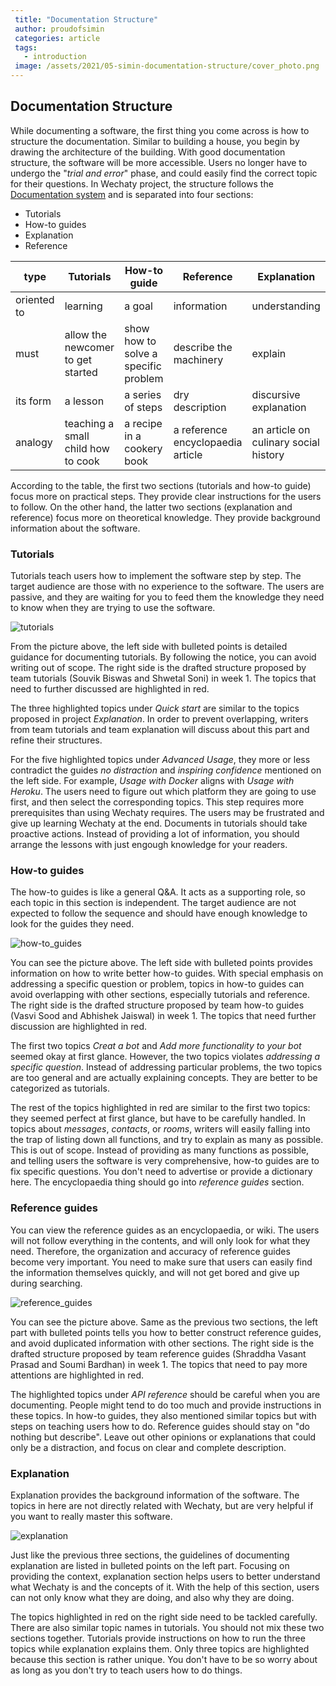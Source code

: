 ```yaml
---
 title: "Documentation Structure"
 author: proudofsimin
 categories: article
 tags:
   - introduction
 image: /assets/2021/05-simin-documentation-structure/cover_photo.png
---
```


## Documentation Structure

While documenting a software, the first thing you come across is how to structure the documentation. Similar to building a house, you begin by drawing the architecture of the building. With good documentation structure, the software will be more accessible. Users no longer have to undergo the "*trial and error*" phase, and could easily find the correct topic for their questions. In Wechaty project, the structure follows the [Documentation system](https://documentation.divio.com/#) and is separated into four sections:

- Tutorials
- How-to guides
- Explanation
- Reference

 type       |Tutorials     | How-to guide | Reference   | Explanation
----------  |--------------|------------- | ----------  |-----------
oriented to | learning     | a goal       | information | understanding
must        | allow the newcomer to get started | show how to solve a specific problem | describe the machinery | explain
its form    | a lesson     | a series of steps | dry description | discursive explanation
analogy     | teaching a small child how to cook | a recipe in a cookery book | a reference encyclopaedia article | an article on culinary social history

According to the table, the first two sections (tutorials and how-to guide) focus more on practical steps. They provide clear instructions for the users to follow. On the other hand, the latter two sections (explanation and reference) focus more on theoretical knowledge. They provide background information about the software.

### Tutorials

Tutorials teach users how to implement the software step by step. The target audience are those with no experience to the software. The users are passive, and they are waiting for you to feed them the knowledge they need to know when they are trying to use the software.

![tutorials](/assets/2021/05-simin-documentation-structure/tutorials.png)

From the picture above, the left side with bulleted points is detailed guidance for documenting tutorials. By following the notice, you can avoid writing out of scope. The right side is the drafted structure proposed by team tutorials (Souvik Biswas and Shwetal Soni) in week 1. The topics that need to further discussed are highlighted in red.

The three highlighted topics under *Quick start* are similar to the topics proposed in project *Explanation*. In order to prevent overlapping, writers from team tutorials and team explanation will discuss about this part and refine their structures.

For the five highlighted topics under *Advanced Usage*, they more or less contradict the guides *no distraction* and *inspiring confidence* mentioned on the left side. For example, *Usage with Docker* aligns with *Usage with Heroku*. The users need to figure out which platform they are going to use first, and then select the corresponding topics. This step requires more prerequisites than using Wechaty requires. The users may be frustrated and give up learning Wechaty at the end. Documents in tutorials should take proactive actions. Instead of providing a lot of information, you should arrange the lessons with just engough knowledge for your readers.

### How-to guides

The how-to guides is like a general Q&A. It acts as a supporting role, so each topic in this section is independent. The target audience are not expected to follow the sequence and should have enough knowledge to look for the guides they need.

![how-to_guides](/assets/2021/05-simin-documentation-structure/how-to_guides.png)

You can see the picture above. The left side with bulleted points provides information on how to write better how-to guides. With special emphasis on addressing a specific question or problem, topics in how-to guides can avoid overlapping with other sections, especially tutorials and reference. The right side is the drafted structure proposed by team how-to guides (Vasvi Sood and Abhishek Jaiswal) in week 1. The topics that need further discussion are highlighted in red.

The first two topics *Creat a bot* and *Add more functionality to your bot* seemed okay at first glance. However, the two topics violates *addressing a specific question*. Instead of addressing particular problems, the two topics are too general and are actually explaining concepts. They are better to be categorized as tutorials.

The rest of the topics highlighted in red are similar to the first two topics: they seemed perfect at first glance, but have to be carefully handled. In topics about *messages*, *contacts*, or *rooms*, writers will easily falling into the trap of listing down all functions, and try to explain as many as possible. This is out of scope. Instead of providing as many functions as possible, and telling users the software is very comprehensive, how-to guides are to fix specific questions. You don't need to advertise or provide a dictionary here. The encyclopaedia thing should go into *reference guides* section.

### Reference guides

You can view the reference guides as an encyclopaedia, or wiki. The users will not follow everything in the contents, and will only look for what they need. Therefore, the organization and accuracy of reference guides become very important. You need to make sure that users can easily find the information themselves quickly, and will not get bored and give up during searching.

![reference_guides](/assets/2021/05-simin-documentation-structure/reference_guides.png)

You can see the picture above. Same as the previous two sections, the left part with bulleted points tells you how to better construct reference guides, and avoid duplicated information with other sections. The right side is the drafted structure proposed by team reference guides (Shraddha Vasant Prasad and Soumi Bardhan) in week 1. The topics that need to pay more attentions are highlighted in red.

The highlighted topics under *API reference* should be careful when you are documenting. People might tend to do too much and provide instructions in these topics. In how-to guides, they also mentioned similar topics but with steps on teaching users how to do. Reference guides should stay on "do nothing but describe". Leave out other opinions or explanations that could only be a distraction, and focus on clear and complete description.

### Explanation

Explanation provides the background information of the software. The topics in here are not directly related with Wechaty, but are very helpful if you want to really master this software.

![explanation](/assets/2021/05-simin-documentation-structure/explanation.png)

Just like the previous three sections, the guidelines of documenting explanation are listed in bulleted points on the left part. Focusing on providing the context, explanation section helps users to better understand what Wechaty is and the concepts of it. With the help of this section, users can not only know what they are doing, and also why they are doing.

The topics highlighted in red on the right side need to be tackled carefully. There are also similar topic names in tutorials. You should not mix these two sections together. Tutorials provide instructions on how to run the three topics while explanation explains them. Only three topics are highlighted because this section is rather unique. You don't have to be so worry about as long as you don't try to teach users how to do things.
